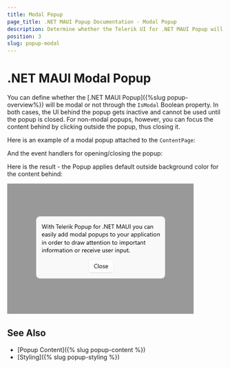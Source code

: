 ```yaml
---
title: Modal Popup
page_title: .NET MAUI Popup Documentation - Modal Popup
description: Determine whether the Telerik UI for .NET MAUI Popup will be rendered as a modal or non-modal UI element.
position: 3
slug: popup-modal
---
```


# .NET MAUI Modal Popup

You can define whether the [.NET MAUI Popup]({%slug popup-overview%}) will be modal or not through the `IsModal` Boolean property. In both cases, the UI behind the popup gets inactive and cannot be used until the popup is closed. For non-modal popups, however, you can focus the content behind by clicking outside the popup, thus closing it.

Here is an example of a modal popup attached to the `ContentPage`:

<snippet id='popup-features-modal' />

And the event handlers for opening/closing the popup:

<snippet id='popup-features-modal-events' />

Here is the result - the Popup applies default outside background color for the content behind:

![.NET MAUI Popup Modal](images/popup-modal.png)

## See Also

- [Popup Content]({% slug popup-content %})
- [Styling]({% slug popup-styling %})